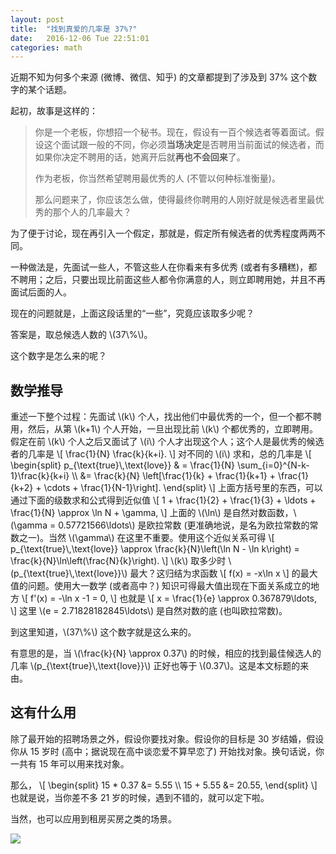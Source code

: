 ```yaml
---
layout: post
title:  "找到真爱的几率是 37%?"
date:   2016-12-06 Tue 22:51:01
categories: math
---
```


近期不知为何多个来源 (微博、微信、知乎) 的文章都提到了涉及到 37% 这个数字的某个话题。

起初，故事是这样的：

>你是一个老板，你想招一个秘书。现在，假设有一百个候选者等着面试。假设这个面试跟一般的不同，你必须**当场决定**是否聘用当前面试的候选者，而如果你决定不聘用的话，她离开后就**再也不会回来**了。
>
>作为老板，你当然希望聘用最优秀的人 (不管以何种标准衡量)。
>
>那么问题来了，你应该怎么做，使得最终你聘用的人刚好就是候选者里最优秀的那个人的几率最大？

为了便于讨论，现在再引入一个假定，那就是，假定所有候选者的优秀程度两两不同。

一种做法是，先面试一些人，不管这些人在你看来有多优秀 (或者有多糟糕)，都不聘用；之后，只要出现比前面这些人都令你满意的人，则立即聘用她，并且不再面试后面的人。

现在的问题就是，上面这段话里的“一些”，究竟应该取多少呢？

<p>
答案是，取总候选人数的 \(37\%\)。
</p>

这个数字是怎么来的呢？

## 数学推导

<p>
重述一下整个过程：先面试 \(k\) 个人，找出他们中最优秀的一个，但一个都不聘用，然后，从第 \(k+1\) 个人开始，一旦出现比前 \(k\) 个都优秀的，立即聘用。假定在前 \(k\) 个人之后又面试了 \(i\) 个人才出现这个人；这个人是最优秀的候选者的几率是
\[
    \frac{1}{N} \frac{k}{k+i}.
\]
对不同的 \(i\) 求和，总的几率是
\[
\begin{split}
    p_{\text{true}\,\text{love}} & = \frac{1}{N} \sum_{i=0}^{N-k-1}\frac{k}{k+i} \\
    &= \frac{k}{N} \left[\frac{1}{k} + \frac{1}{k+1} + \frac{1}{k+2} + \cdots + \frac{1}{N-1}\right].
\end{split}
\]
上面方括号里的东西，可以通过下面的级数求和公式得到近似值
\[
    1 + \frac{1}{2} + \frac{1}{3} + \ldots + \frac{1}{N} \approx \ln N + \gamma,
\]
上面的 \(\ln\) 是自然对数函数，\(\gamma = 0.57721566\ldots\) 是欧拉常数 (更准确地说，是名为欧拉常数的常数之一)。当然 \(\gamma\) 在这里不重要。使用这个近似关系可得
\[
    p_{\text{true}\,\text{love}} \approx \frac{k}{N}\left(\ln N - \ln k\right) = \frac{k}{N}\ln\left(\frac{N}{k}\right).
\]
\(k\) 取多少时 \(p_{\text{true}\,\text{love}}\) 最大？这归结为求函数
\[
    f(x) = -x\ln x
\]
的最大值的问题。使用大一数学 (或者高中？) 知识可得最大值出现在下面关系成立的地方
\[
    f'(x) = -\ln x -1 = 0,
\]
也就是
\[
    x = \frac{1}{e} \approx 0.367879\ldots,
\]
这里 \(e = 2.71828182845\ldots\) 是自然对数的底 (也叫欧拉常数)。
</p>

<p>
到这里知道，\(37\%\) 这个数字就是这么来的。
</p>

<p>
有意思的是，当 \(\frac{k}{N} \approx 0.37\) 的时候，相应的找到最佳候选人的几率 \(p_{\text{true}\,\text{love}}\) 正好也等于 \(0.37\)。这是本文标题的来由。
</p>



## 这有什么用

除了最开始的招聘场景之外，假设你要找对象。假设你的目标是 30 岁结婚，假设你从 15 岁时 (高中；据说现在高中谈恋爱不算早恋了) 开始找对象。换句话说，你一共有 15 年可以用来找对象。

<p>
那么，
\[
\begin{split}
    15 * 0.37 &= 5.55 \\
    15 + 5.55 &= 20.55,
\end{split}
\]
也就是说，当你差不多 21 岁的时候，遇到不错的，就可以定下啦。
</p>

<p>
当然，也可以应用到租房买房之类的场景。
</p>

<img src="{{ site.url }}/pictures/2016-12-06-two-cats.jpg" id="TwoCats">
